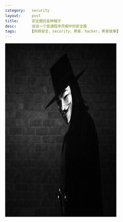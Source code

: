 ```yaml
---
category:   security
layout:     post
title:      安全圈的各种帽子
desc:       说说一个普通程序员眼中的安全圈
tags:       [网络安全，security，黑客，hacker，黑客故事]
---
```

<div id="container"> 
<img src="/static/upload/img/02.jpg" alt="01.jpg" width="360" height="560" />
</div>

